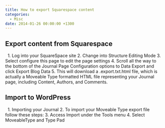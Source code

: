 ```yaml
---
title: How to export Squarespace content
categories:
  - Misc
date: 2014-01-26 00:00:00 +1300
---
```


## Export content from Squarespace

   1. Log into your SquareSpace site
  2. Change into Structure Editing Mode
  3. Select configure this page to edit the page settings
  4. Scroll all the way to the bottom of the Journal Page Configuration options to Data Export and click Export Blog Data
  5. This will download a <information>.export.txt.html file, which is actually a Moveable Type formatted HTML file representing your Journal page, including Content, Authors, and Comments.

## Import to WordPress

  1. Importing your Journal
  2. To import your Moveable Type export file follow these steps:
  3. Access Import under the Tools menu
  4. Select MoveableType and Type Pad
